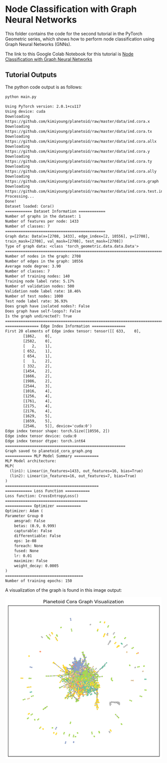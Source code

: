# Node Classification with Graph Neural Networks

This folder contains the code for the second tutorial in the PyTorch Geometric series, which shows how to perform node classification using Graph Neural Networks (GNNs).

The link to this Google Colab Notebook for this tutorial is [Node Classification with Graph Neural Networks](https://colab.research.google.com/drive/14OvFnAXggxB8vM4e8vSURUp1TaKnovzX)

## Tutorial Outputs

The python code output is as follows:

```bash
python main.py
```

```plaintext
Using PyTorch version: 2.0.1+cu117
Using device: cuda
Downloading https://github.com/kimiyoung/planetoid/raw/master/data/ind.cora.x
Downloading https://github.com/kimiyoung/planetoid/raw/master/data/ind.cora.tx
Downloading https://github.com/kimiyoung/planetoid/raw/master/data/ind.cora.allx
Downloading https://github.com/kimiyoung/planetoid/raw/master/data/ind.cora.y
Downloading https://github.com/kimiyoung/planetoid/raw/master/data/ind.cora.ty
Downloading https://github.com/kimiyoung/planetoid/raw/master/data/ind.cora.ally
Downloading https://github.com/kimiyoung/planetoid/raw/master/data/ind.cora.graph
Downloading https://github.com/kimiyoung/planetoid/raw/master/data/ind.cora.test.index
Processing...
Done!
Dataset loaded: Cora()
============ Dataset Information ============
Number of graphs in the dataset: 1
Number of features per node: 1433
Number of classes: 7
=============================================
Graph data: Data(x=[2708, 1433], edge_index=[2, 10556], y=[2708], train_mask=[2708], val_mask=[2708], test_mask=[2708])
Type of graph data: <class 'torch_geometric.data.data.Data'>
===========================================================================================================
Number of nodes in the graph: 2708
Number of edges in the graph: 10556
Average node degree: 3.90
Number of classes: 7
Number of training nodes: 140
Training node label rate: 5.17%
Number of validation nodes: 500
Validation node label rate: 18.46%
Number of test nodes: 1000
Test node label rate: 36.93%
Does graph have isolated nodes?: False
Does graph have self-loops?: False
Is the graph undirected?: True
===========================================================================================================
=============== Edge Index Information ===============
First 20 elements of Edge index tensor: tensor([[ 633,    0],
        [1862,    0],
        [2582,    0],
        [   2,    1],
        [ 652,    1],
        [ 654,    1],
        [   1,    2],
        [ 332,    2],
        [1454,    2],
        [1666,    2],
        [1986,    2],
        [2544,    3],
        [1016,    4],
        [1256,    4],
        [1761,    4],
        [2175,    4],
        [2176,    4],
        [1629,    5],
        [1659,    5],
        [2546,    5]], device='cuda:0')
Edge index tensor shape: torch.Size([10556, 2])
Edge index tensor device: cuda:0
Edge index tensor dtype: torch.int64
======================================================
Graph saved to planetoid_cora_graph.png
============ MLP Model Summary ===========
MLP Model architecture:
MLP(
  (lin1): Linear(in_features=1433, out_features=16, bias=True)
  (lin2): Linear(in_features=16, out_features=7, bias=True)
)
==========================================
============ Loss Function ===========
Loss function: CrossEntropyLoss()
=====================================
============ Optimizer ===========
Optimizer: Adam (
Parameter Group 0
    amsgrad: False
    betas: (0.9, 0.999)
    capturable: False
    differentiable: False
    eps: 1e-08
    foreach: None
    fused: None
    lr: 0.01
    maximize: False
    weight_decay: 0.0005
)
===================================
Number of training epochs: 150
```

A visualization of the graph is found in this image output:

![Planetoid Cora Graph](./planetoid_cora_graph.png "Planetoid Cora Graph")

